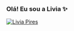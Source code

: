 ### Olá! Eu sou a Livia ✨

[![Livia Pires](https://github-readme-stats.vercel.app/api?username=liviapires&hide=prs&count_private=true&show_icons=true&include_all_commits=true&bg_color=001C03&text_color=9f59ff&title_color=00E016&icon_color=fefefe&hide_border=true&locale=pt-br)](https://github.com/liviapires/github-readme-stats)

<!--[![Top Langs](https://github-readme-stats.vercel.app/api/top-langs/?username=liviapires&bg_color=001C03&text_color=9f59ff&title_color=00E016&icon_color=fefefe&hide_border=true&locale=pt-br&layout=compact)](https://github.com/liviapires/github-readme-stats)-->

##
